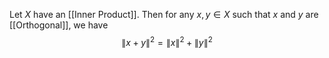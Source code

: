 Let $X$ have an [[Inner Product]]. 
Then for any $x,y\in X$ such that $x$ and $y$ are [[Orthogonal]], 
we have
$$
\lVert x+y \rVert ^{2}=\lVert x \rVert ^{2}+\lVert y \rVert ^{2}
$$
